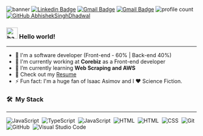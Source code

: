 ![banner](https://user-images.githubusercontent.com/34925280/120120620-02a21880-c164-11eb-9c18-2d3e7f0f98a4.jpg)
[![Linkedin Badge](https://img.shields.io/badge/-LinkedIn-blue?style=flat-square&logo=Linkedin&logoColor=white&link=https://www.linkedin.com/in/ljaviertovar/)](https://www.linkedin.com/in/hemanthkollipara)
[![Gmail Badge](https://img.shields.io/badge/-Gmail-d14836?style=flat-square&logo=Gmail&logoColor=white&link=mailto:luisjavier.tovarp@gmail.com)](mailto:defcon.sentinal95@gmail.com)
[![Gmail Badge](https://img.shields.io/badge/-Gmail-d14836?style=flat-square&logo=Printerest&logoColor=white&link=mailto:luisjavier.tovarp@gmail.com)](mailto:defcon.sentinal95@gmail.com)
![profile count](https://komarev.com/ghpvc/?username=ljaviertovar&color=red)&nbsp;
[![GitHub AbhishekSinghDhadwal](https://img.shields.io/github/followers/ljaviertovar?label=follow&style=social)](https://github.com/ljaviertovar)&nbsp;

### <img alt="handwavegif" src="https://user-images.githubusercontent.com/39513876/112366216-8cfe7400-8cfe-11eb-8116-7d3dbae20e97.gif" width='30'/> Hello world! 
<hr>

- :rocket: I'm a software developer (Front-end - 60% | Back-end 40%)
- 🏢 I'm currently working at **Corebiz** as a Front-end developer
- 🌱 I’m currently learning **Web Scraping and AWS**
- 📙 Check out my [Resume](https://drive.google.com/file/d/13lHl9_hPD8gn8v4CTESU07y8mKKLbu_Q/view?usp=sharing)
- ⚡️ Fun fact: I'm a huge fan of Isaac Asimov and I ❤️ Science Fiction.

### 🛠 &nbsp;My Stack
<hr>

![JavaScript](https://img.shields.io/badge/-JavaScript-05122A?style=flat&logo=javascript)&nbsp;
![TypeScript](https://img.shields.io/badge/-TypeScript-05122A?style=flat&logo=typescript)&nbsp;
![JavaScript](https://img.shields.io/badge/-React-05122A?style=flat&logo=react)&nbsp;
![HTML](https://img.shields.io/badge/-PHP-05122A?style=flat&logo=PHP)&nbsp;
![HTML](https://img.shields.io/badge/-HTML-05122A?style=flat&logo=HTML5)&nbsp;
![CSS](https://img.shields.io/badge/-CSS-05122A?style=flat&logo=CSS3&logoColor=1572B6)&nbsp;
![Git](https://img.shields.io/badge/-Git-05122A?style=flat&logo=git)&nbsp;
![GitHub](https://img.shields.io/badge/-GitHub-05122A?style=flat&logo=github)&nbsp;
![Visual Studio Code](https://img.shields.io/badge/-Visual%20Studio%20Code-05122A?style=flat&logo=visual-studio-code&logoColor=007ACC)&nbsp;

<!--
**ljaviertovar/ljaviertovar** is a ✨ _special_ ✨ repository because its `README.md` (this file) appears on your GitHub profile.

Here are some ideas to get you started:

- 🔭 I’m currently working on ...
- 🌱 I’m currently learning ...
- 👯 I’m looking to collaborate on ...
- 🤔 I’m looking for help with ...
- 💬 Ask me about ...
- 📫 How to reach me: ...
- 😄 Pronouns: ...
- ⚡ Fun fact: ...
-->
